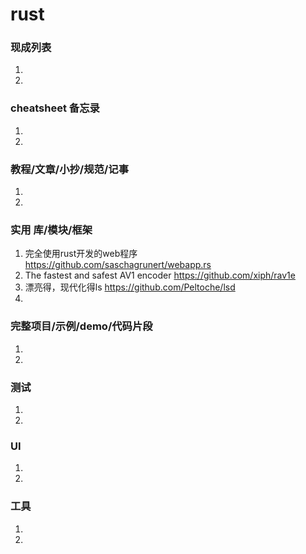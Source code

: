 
# rust

### 现成列表
1. 
1. 

### cheatsheet 备忘录
1. 
1. 

### 教程/文章/小抄/规范/记事
1. 
1. 

### 实用 库/模块/框架
1. 完全使用rust开发的web程序
https://github.com/saschagrunert/webapp.rs
1. The fastest and safest AV1 encoder 
https://github.com/xiph/rav1e
1. 漂亮得，现代化得ls
https://github.com/Peltoche/lsd
1. 

### 完整项目/示例/demo/代码片段
1. 
1. 

### 测试
1. 
1. 

### UI
1. 
1. 

### 工具
1. 
1. 
